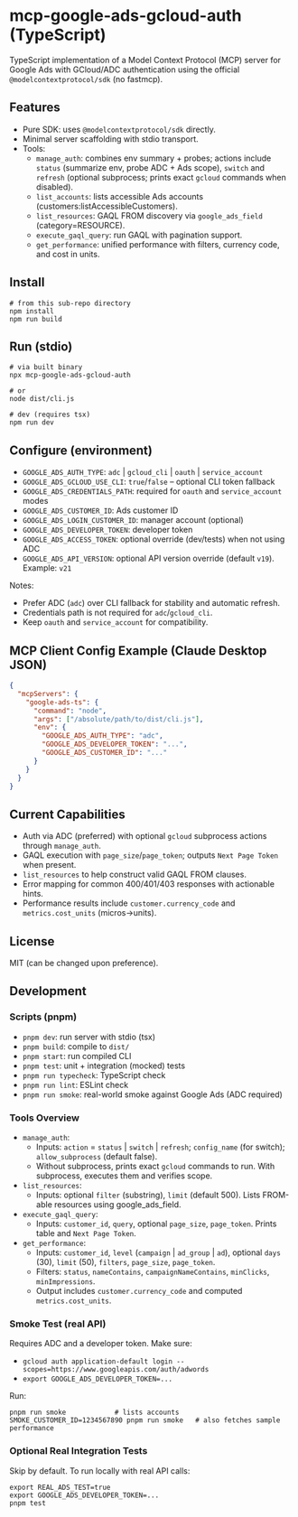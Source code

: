 # mcp-google-ads-gcloud-auth (TypeScript)

TypeScript implementation of a Model Context Protocol (MCP) server for Google Ads with GCloud/ADC authentication using the official `@modelcontextprotocol/sdk` (no fastmcp).

## Features
- Pure SDK: uses `@modelcontextprotocol/sdk` directly.
- Minimal server scaffolding with stdio transport.
- Tools:
  - `manage_auth`: combines env summary + probes; actions include `status` (summarize env, probe ADC + Ads scope), `switch` and `refresh` (optional subprocess; prints exact `gcloud` commands when disabled).
  - `list_accounts`: lists accessible Ads accounts (customers:listAccessibleCustomers).
  - `list_resources`: GAQL FROM discovery via `google_ads_field` (category=RESOURCE).
  - `execute_gaql_query`: run GAQL with pagination support.
  - `get_performance`: unified performance with filters, currency code, and cost in units.

## Install
```
# from this sub-repo directory
npm install
npm run build
```

## Run (stdio)
```
# via built binary
npx mcp-google-ads-gcloud-auth

# or
node dist/cli.js

# dev (requires tsx)
npm run dev
```

## Configure (environment)
- `GOOGLE_ADS_AUTH_TYPE`: `adc` | `gcloud_cli` | `oauth` | `service_account`
- `GOOGLE_ADS_GCLOUD_USE_CLI`: `true`/`false` – optional CLI token fallback
- `GOOGLE_ADS_CREDENTIALS_PATH`: required for `oauth` and `service_account` modes
- `GOOGLE_ADS_CUSTOMER_ID`: Ads customer ID
- `GOOGLE_ADS_LOGIN_CUSTOMER_ID`: manager account (optional)
- `GOOGLE_ADS_DEVELOPER_TOKEN`: developer token
 - `GOOGLE_ADS_ACCESS_TOKEN`: optional override (dev/tests) when not using ADC
 - `GOOGLE_ADS_API_VERSION`: optional API version override (default `v19`). Example: `v21`

Notes:
- Prefer ADC (`adc`) over CLI fallback for stability and automatic refresh.
- Credentials path is not required for `adc`/`gcloud_cli`.
- Keep `oauth` and `service_account` for compatibility.

## MCP Client Config Example (Claude Desktop JSON)
```json
{
  "mcpServers": {
    "google-ads-ts": {
      "command": "node",
      "args": ["/absolute/path/to/dist/cli.js"],
      "env": {
        "GOOGLE_ADS_AUTH_TYPE": "adc",
        "GOOGLE_ADS_DEVELOPER_TOKEN": "...",
        "GOOGLE_ADS_CUSTOMER_ID": "..."
      }
    }
  }
}
```

## Current Capabilities
- Auth via ADC (preferred) with optional `gcloud` subprocess actions through `manage_auth`.
- GAQL execution with `page_size`/`page_token`; outputs `Next Page Token` when present.
- `list_resources` to help construct valid GAQL FROM clauses.
- Error mapping for common 400/401/403 responses with actionable hints.
- Performance results include `customer.currency_code` and `metrics.cost_units` (micros→units).

## License
MIT (can be changed upon preference).

## Development

### Scripts (pnpm)
- `pnpm dev`: run server with stdio (tsx)
- `pnpm build`: compile to `dist/`
- `pnpm start`: run compiled CLI
- `pnpm test`: unit + integration (mocked) tests
- `pnpm run typecheck`: TypeScript check
- `pnpm run lint`: ESLint check
- `pnpm run smoke`: real-world smoke against Google Ads (ADC required)

### Tools Overview
- `manage_auth`:
  - Inputs: `action` = `status` | `switch` | `refresh`; `config_name` (for switch); `allow_subprocess` (default false).
  - Without subprocess, prints exact `gcloud` commands to run. With subprocess, executes them and verifies scope.
- `list_resources`:
  - Inputs: optional `filter` (substring), `limit` (default 500). Lists FROM-able resources using google_ads_field.
- `execute_gaql_query`:
  - Inputs: `customer_id`, `query`, optional `page_size`, `page_token`. Prints table and `Next Page Token`.
- `get_performance`:
  - Inputs: `customer_id`, `level` (`campaign` | `ad_group` | `ad`), optional `days` (30), `limit` (50), `filters`, `page_size`, `page_token`.
  - Filters: `status`, `nameContains`, `campaignNameContains`, `minClicks`, `minImpressions`.
  - Output includes `customer.currency_code` and computed `metrics.cost_units`.

### Smoke Test (real API)
Requires ADC and a developer token. Make sure:
- `gcloud auth application-default login --scopes=https://www.googleapis.com/auth/adwords`
- `export GOOGLE_ADS_DEVELOPER_TOKEN=...`

Run:
```
pnpm run smoke            # lists accounts
SMOKE_CUSTOMER_ID=1234567890 pnpm run smoke   # also fetches sample performance
```

### Optional Real Integration Tests
Skip by default. To run locally with real API calls:
```
export REAL_ADS_TEST=true
export GOOGLE_ADS_DEVELOPER_TOKEN=...
pnpm test
```
